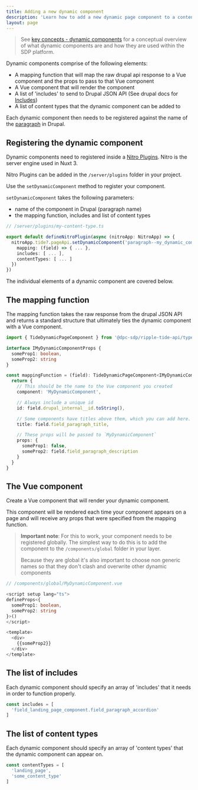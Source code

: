 ```yaml
---
title: Adding a new dynamic component
description: 'Learn how to add a new dynamic page component to a content type'
layout: page
---
```


> See [key concepts - dynamic components](/framework/key-concepts/dynamic-components) for a conceptual overview of what dynamic components are and how they are used within the SDP platform.

Dynamic components comprise of the following elements:

- A mapping function that will map the raw drupal api response to a Vue component and the props to pass to that Vue component
- A Vue component that will render the component
- A list of 'includes' to send to Drupal JSON API (See drupal docs for [Includes](https://www.drupal.org/docs/core-modules-and-themes/core-modules/jsonapi-module/includes))
- A list of content types that the dynamic component can be added to

Each dynamic component then needs to be registered against the name of the [paragraph](https://www.drupal.org/project/paragraphs) in Drupal.

## Registering the dynamic component

Dynamic components need to registered inside a [Nitro Plugins](https://nitro.unjs.io/guide/plugins). Nitro is the server engine used in Nuxt 3.

Nitro Plugins can be added in the `/server/plugins` folder in your project.

Use the `setDynamicComponent` method to register your component.

`setDynamicComponent` takes the following parameters:

- name of the component in Drupal (paragraph name)
- the mapping function, includes and list of content types

```ts
// /server/plugins/my-content-type.ts

export default defineNitroPlugin(async (nitroApp: NitroApp) => {
  nitroApp.tide?.pageApi.setDynamicComponent('paragraph--my_dynamic_component', {
    mapping: (field) => { ... },
    includes: [ ... ],
    contentTypes: [ ... ]
  })
})
```

The individual elements of a dynamic component are covered below.

## The mapping function

The mapping function takes the raw response from the drupal JSON API and returns a standard structure that ultimately ties the dynamic component with a Vue component.

```ts
import { TideDynamicPageComponent } from '@dpc-sdp/ripple-tide-api/types'

interface IMyDynamicComponentProps {
  someProp1: boolean,
  someProp2: string
}

const mappingFunction = (field): TideDynamicPageComponent<IMyDynamicComponentProps> => {
  return {
    // This should be the name to the Vue component you created
    component: 'MyDynamicComponent',

    // Always include a unique id
    id: field.drupal_internal__id.toString(),

    // Some components have titles above them, which you can add here. This is optional
    title: field.field_paragraph_title,

    // These props will be passed to `MyDynamicComponent`
    props: {
      someProp1: false,
      someProp2: field.field_paragraph_description
    }
  }
}
```

## The Vue component

Create a Vue component that will render your dynamic component. 

This component will be rendered each time your component appears on a page and will receive any props that were specified from the mapping function.

> **Important note**: For this to work, your component needs to be registered globally. The simplest way to do this is to add the component to the `/components/global` folder in your layer.
>
> Because they are global it's also important to choose non generic names so that they don't clash and overwrite other dynamic components

```ts
// /components/global/MyDynamicComponent.vue

<script setup lang="ts">
defineProps<{
  someProp1: boolean,
  someProp2: string
}>()
</script>

<template>
  <div>
    {{someProp2}}
  </div>
</template>
```

## The list of includes

Each dynamic component should specify an array of 'includes' that it needs in order to function properly.  

```ts
const includes = [
  'field_landing_page_component.field_paragraph_accordion'
]
```

## The list of content types

Each dynamic component should specify an array of 'content types' that the dynamic component can appear on.  

```ts
const contentTypes = [
  'landing_page',
  'some_content_type'
]
```

